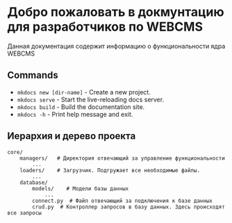 # Добро пожаловать в докмунтацию для разработчиков по WEBCMS

Данная документация содержит информацию о функциональности ядра WEBCMS

## Commands

* `mkdocs new [dir-name]` - Create a new project.
* `mkdocs serve` - Start the live-reloading docs server.
* `mkdocs build` - Build the documentation site.
* `mkdocs -h` - Print help message and exit.

## Иерархия и дерево проекта

    core/
        managers/   # Директория отвечающий за управление функциональности
            ...
        loaders/    # Загрузчик. Подгружает все необходимые файлы.
            ...
        database/
            models/    # Модели базы данных
                ...
            connect.py  # Файл отвечающий за подключения к базе данных
            crud.py  # Контроллер запросов в базу данных. Здесь происходят все запросы